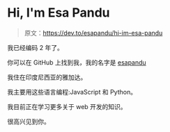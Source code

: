 # Hi, I'm Esa Pandu

> 原文：<https://dev.to/esapandu/hi-im-esa-pandu>

我已经编码 2 年了。

你可以在 GitHub 上找到我，我的名字是 [esapandu](https://github.com/esapandu)

我住在印度尼西亚的雅加达。

我主要用这些语言编程:JavaScript 和 Python。

我目前正在学习更多关于 web 开发的知识。

很高兴见到你。